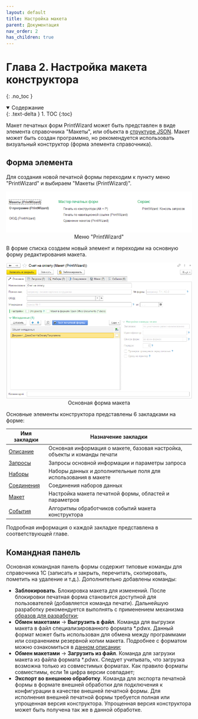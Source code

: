 ```yaml
---
layout: default
title: Настройка макета
parent: Документация
nav_order: 2
has_children: true
---
```


# Глава 2. Настройка макета конструктора
{: .no_toc }

<details open markdown="block">
  <summary>
    Содержание
  </summary>
  {: .text-delta }
1. TOC
{:toc}
</details>

Макет печатных форм PrintWizard может быть представлен в виде элемента справочника "Макеты", или объекта в [структуре JSON][8]. Макет может быть создан программно, но рекомендуется использовать визуальный конструктор (форма элемента справочника).

## Форма элемента

Для создания новой печатной формы переходим к пункту меню "PrintWizard" и выбираем "Макеты (PrintWizard)". 

<p align="center">
    <img src="./../img/ch_02/0_menu.png" style="width:700px">
    <br>Меню "PrintWizard"
</p>

В форме списка создаем новый элемент и переходим на основную форму редактирования макета.

<p align="center">
    <img src="./../img/ch_02/1_main.png" style="width:700px">
    <br>Основная форма макета
</p>

Основные элементы конструктора представлены 6 закладками на форме:

| Имя закладки | Назначение закладки |
|--|--|
| [Описание][1]   | Основная информация о макете, базовая настройка, объекты и команды печати |
| [Запросы][2]    | Запросы основной информации и параметры запроса |
| [Наборы][3]     | Наборы данных и дополнительные поля для использования в макете |
| [Соединения][4] | Соединения наборов данных |
| [Макет][5]      | Настройка макета печатной формы, областей и параметров |
| [События][6]    | Алгоритмы обработчиков событий макета конструктора |

Подробная информация о каждой закладке представлена в соответствующей главе.

## Командная панель

Основная командная панель формы содержит типовые команды для справочника 1С (записать и закрыть, перечитать, скопировать, пометить на удаление и т.д.). Дополнительно добавлены команды:

* **Заблокировать**. Блокировка макета для изменений. После блокировки печатная форма становится доступной для пользователей (добавляется команда печати). Дальнейшую разработку рекомендуется выполнять с применением механизма [образов для разработки][7];
* **Обмен макетами** -> **Выгрузить в файл**. Команда для выгрузки макета в файл специализированного формата *.pdwx. Данный формат может быть использован для обмена между программами или сохранением резервной копии макета. Подробнее с форматом можно ознакомиться в [данном описании][8];
* **Обмен макетами** -> **Загрузить из файл**. Команда для загрузки макета из файла формата *.pdwx. Следует учитывать, что загрузка возможна только из совместимых форматах. Как правило форматы совместимы, если 1я цифра версии совпадает;
* **Экспорт во внешнюю обработку**. Команда для экспорта печатной формы в формате внешней обработки для подключения к конфигурации в качестве внешней печатной формы. Для исполнения внешней печатной формы требуется полная или упрощенная версия конструктора. Упрощенная версия конструктора может быть получена так же в данной обработке.

[1]: ch_02_03.html
[2]: ch_02_04.html
[3]: ch_02_05.html
[4]: ch_02_06.html
[5]: ch_02_07.html
[6]: ch_02_08.html
[7]: ch_02_17.html
[8]: ../convert/pw_template_file.html